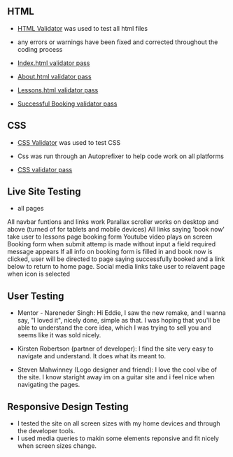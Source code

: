 ## HTML

 - [HTML Validator](https://validator.w3.org/) was used to test all html files
 - any errors or warnings have been fixed and corrected throughout the coding process

 - [Index.html validator pass](documentation/validation-pdf/index-page-validation.pdf)
 - [About.html validator pass](documentation/validation-pdf/about-page-validation.pdf)
 - [Lessons.html validator pass](documentation/validation-pdf/lessons-page-validation.pdf)
 - [Successful Booking validator pass](documentation/validation-pdf/successful-booking-page-validation.pdf)

 ## CSS 

  - [CSS Validator](https://jigsaw.w3.org/css-validator/) was used to test CSS

  - Css was run through an Autoprefixer to help code work on all platforms

  - [CSS validator pass](documentation/validation-pfd/css-validation.pfd)

## Live Site Testing

  - all pages

   All navbar funtions and links work
   Parallax scroller works on desktop and above (turned of for tablets and mobile devices)
   All links saying 'book now' take user to lessons page booking form
   Youtube video plays on screen
   Booking form when submit attemp is made without input a field required message appears
   If all info on booking form is filled in and book now is clicked, user will be directed to page saying successfully
   booked and a link below to return to home page.
   Social media links take user to relavent page when icon is selected

## User Testing

 - Mentor - Nareneder Singh: Hi Eddie, I saw the new remake, and I wanna say, "I loved it", nicely done, simple as that.
     I was hoping that you'll be able to understand the core idea, which I was trying to sell you and seems like it was sold nicely. 

 - Kirsten Robertson (partner of developer): I find the site very easy to navigate and understand. It does what its meant to.

 - Steven Mahwinney (Logo designer and friend): I love the cool vibe of the site. I know staright away im on a guitar site and i 
   feel nice when navigating the pages.

## Responsive Design Testing

 - I tested the site on all screen sizes with my home devices and through the developer tools.
 - I used media queries to makin some elements reponsive and fit nicely when screen sizes change.
 